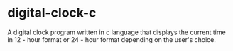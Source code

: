# digital-clock-c
A digital clock program written in c language that displays the current time in 12 - hour format or 24 - hour format depending on the user's choice.
